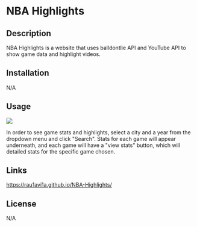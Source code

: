 # NBA Highlights

## Description

NBA Highlights is a website that uses balldontlie API and YouTube API to show game data and highlight videos.

## Installation

N/A

## Usage
<img src="assets/gif/NBA-Highlights-tutorial-new.gif"/>

In order to see game stats and highlights, select a city and a year from the dropdown menu and click "Search". Stats for each game will appear underneath, and each game will have a "view stats" button, which will detailed stats for the specific game chosen. 

## Links

https://rau1avi1a.github.io/NBA-Highlights/

## License

N/A
